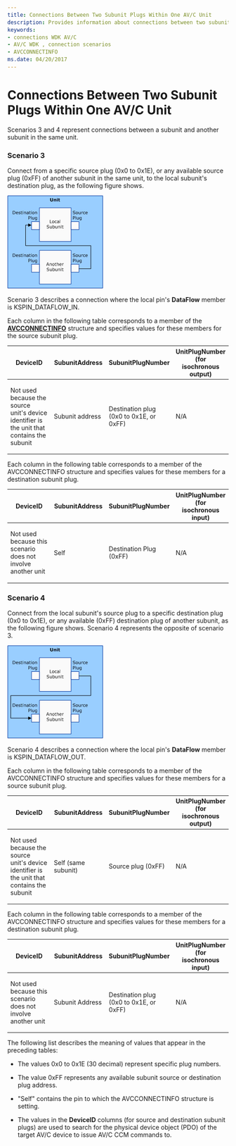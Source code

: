 ```yaml
---
title: Connections Between Two Subunit Plugs Within One AV/C Unit
description: Provides information about connections between two subunit plugs within one AV/C unit
keywords:
- connections WDK AV/C
- AV/C WDK , connection scenarios
- AVCCONNECTINFO
ms.date: 04/20/2017
---
```


# Connections Between Two Subunit Plugs Within One AV/C Unit


Scenarios 3 and 4 represent connections between a subunit and another subunit in the same unit.

### **Scenario 3**

Connect from a specific source plug (0x0 to 0x1E), or any available source plug (0xFF) of another subunit in the same unit, to the local subunit's destination plug, as the following figure shows.

![diagram illustrating a connection where the local pin’s dataflow member is kspin\-dataflow\-in.](images/avc-ccm3.gif)

Scenario 3 describes a connection where the local pin's **DataFlow** member is KSPIN\_DATAFLOW\_IN.

Each column in the following table corresponds to a member of the [**AVCCONNECTINFO**](/windows-hardware/drivers/ddi/avc/ns-avc-_avcconnectinfo) structure and specifies values for these members for the source subunit plug.

<table>
<colgroup>
<col width="25%" />
<col width="25%" />
<col width="25%" />
<col width="25%" />
</colgroup>
<thead>
<tr class="header">
<th>DeviceID</th>
<th>SubunitAddress</th>
<th>SubunitPlugNumber</th>
<th>UnitPlugNumber (for isochronous output)</th>
</tr>
</thead>
<tbody>
<tr class="odd">
<td><p>Not used because the source unit's device identifier is the unit that contains the subunit</p></td>
<td><p>Subunit address</p></td>
<td><p>Destination plug (0x0 to 0x1E, or 0xFF)</p></td>
<td><p>N/A</p></td>
</tr>
</tbody>
</table>

 

Each column in the following table corresponds to a member of the AVCCONNECTINFO structure and specifies values for these members for a destination subunit plug.

<table>
<colgroup>
<col width="25%" />
<col width="25%" />
<col width="25%" />
<col width="25%" />
</colgroup>
<thead>
<tr class="header">
<th>DeviceID</th>
<th>SubunitAddress</th>
<th>SubunitPlugNumber</th>
<th>UnitPlugNumber (for isochronous input)</th>
</tr>
</thead>
<tbody>
<tr class="odd">
<td><p>Not used because this scenario does not involve another unit</p></td>
<td><p>Self</p></td>
<td><p>Destination Plug (0xFF)</p></td>
<td><p>N/A</p></td>
</tr>
</tbody>
</table>

 

### **Scenario 4**

Connect from the local subunit's source plug to a specific destination plug (0x0 to 0x1E), or any available (0xFF) destination plug of another subunit, as the following figure shows. Scenario 4 represents the opposite of scenario 3.

![diagram illustrating a connection where the local pin’s dataflow member is kspin\-dataflow\-out.](images/avc-ccm4.gif)

Scenario 4 describes a connection where the local pin's **DataFlow** member is KSPIN\_DATAFLOW\_OUT.

Each column in the following table corresponds to a member of the AVCCONNECTINFO structure and specifies values for these members for a source subunit plug.

<table>
<colgroup>
<col width="25%" />
<col width="25%" />
<col width="25%" />
<col width="25%" />
</colgroup>
<thead>
<tr class="header">
<th>DeviceID</th>
<th>SubunitAddress</th>
<th>SubunitPlugNumber</th>
<th>UnitPlugNumber (for isochronous output)</th>
</tr>
</thead>
<tbody>
<tr class="odd">
<td><p>Not used because the source unit's device identifier is the unit that contains the subunit</p></td>
<td><p>Self (same subunit)</p></td>
<td><p>Source plug (0xFF)</p></td>
<td><p>N/A</p></td>
</tr>
</tbody>
</table>

 

Each column in the following table corresponds to a member of the AVCCONNECTINFO structure and specifies values for these members for a destination subunit plug.

<table>
<colgroup>
<col width="25%" />
<col width="25%" />
<col width="25%" />
<col width="25%" />
</colgroup>
<thead>
<tr class="header">
<th>DeviceID</th>
<th>SubunitAddress</th>
<th>SubunitPlugNumber</th>
<th>UnitPlugNumber (for isochronous input)</th>
</tr>
</thead>
<tbody>
<tr class="odd">
<td><p>Not used because this scenario does not involve another unit</p></td>
<td><p>Subunit Address</p></td>
<td><p>Destination plug (0x0 to 0x1E, or 0xFF)</p></td>
<td><p>N/A</p></td>
</tr>
</tbody>
</table>

 

The following list describes the meaning of values that appear in the preceding tables:

-   The values 0x0 to 0x1E (30 decimal) represent specific plug numbers.

-   The value 0xFF represents any available subunit source or destination plug address.

-   "Self" contains the pin to which the AVCCONNECTINFO structure is setting.

-   The values in the **DeviceID** columns (for source and destination subunit plugs) are used to search for the physical device object (PDO) of the target AV/C device to issue AV/C CCM commands to.

 

